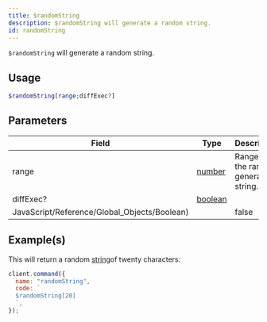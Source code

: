 ```yaml
---
title: $randomString
description: $randomString will generate a random string.
id: randomString
---
```


`$randomString` will generate a random string.

## Usage

```php
$randomString[range;diffExec?]
```

## Parameters

| Field                                        | Type                                                                                                | Description                           | Required |
| -------------------------------------------- | --------------------------------------------------------------------------------------------------- | ------------------------------------- | :------: |
| range                                        | [number](https://developer.mozilla.org/en-US/docs/Web/JavaScript/Reference/Global_Objects/Number)   | Range of the random generated string. |   true   |
| diffExec?                                    | [boolean](https://developer.mozilla.org/en-US/docs/Web/JavaScript/Reference/Global_Objects/Boolean) |
| JavaScript/Reference/Global_Objects/Boolean) |                                                                                                     | false                                 |

## Example(s)

This will return a random [string](https://developer.mozilla.org/en-US/docs/Web/JavaScript/Reference/Global_Objects/String)of twenty characters:

```javascript
client.command({
  name: "randomString",
  code: `
  $randomString[20]
  `,
});
```
